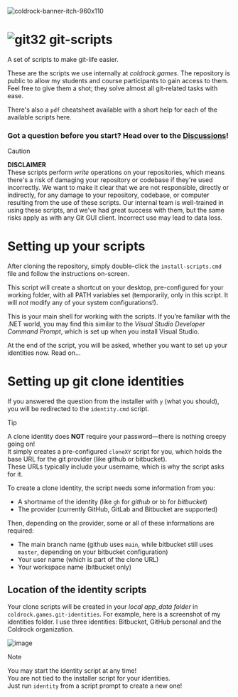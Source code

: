 ![coldrock-banner-itch-960x110](https://github.com/user-attachments/assets/2b8c07be-5c83-4f21-9b38-6df178758918)

# ![git32](https://github.com/user-attachments/assets/e57eef6d-49d1-430f-8f62-5818384f7d28) git-scripts
A set of scripts to make git-life easier.

These are the scripts we use internally at _coldrock.games_. The repository is public to allow my students and course participants to gain access to them.
Feel free to give them a shot; they solve almost all git-related tasks with ease.

There's also a `pdf` cheatsheet available with a short help for each of the available scripts here.

### Got a question before you start? Head over to the [Discussions](https://github.com/coldrockgames/git-scripts/discussions)!

> [!CAUTION]
> **DISCLAIMER**\
> These scripts perform _write_ operations on your repositories, which means there's a risk of damaging your repository or codebase if they're used incorrectly.
> We want to make it clear that we are not responsible, directly or indirectly, for any damage to your repository, codebase, or computer resulting from the use of these scripts.
> Our internal team is well-trained in using these scripts, and we’ve had great success with them, but the same risks apply as with any Git GUI client.
> Incorrect use may lead to data loss.

# Setting up your scripts
After cloning the repository, simply double-click the `install-scripts.cmd` file and follow the instructions on-screen.

This script will create a shortcut on your desktop, pre-configured for your working folder, with all PATH variables set (temporarily, only in this script. It will _not_ modify any of your system configurations!).

This is your main shell for working with the scripts. If you’re familiar with the .NET world, you may find this similar to the _Visual Studio Developer Command Prompt_, which is set up when you install Visual Studio.

At the end of the script, you will be asked, whether you want to set up your identities now. Read on...

# Setting up git clone identities
If you answered the question from the installer with `y` (what you should), you will be redirected to the `identity.cmd` script.

> [!TIP]
> A clone identity does **NOT** require your password—there is nothing creepy going on!\
> It simply creates a pre-configured `cloneXY` script for you, which holds the base URL for
> the git provider (like github or bitbucket).\
> These URLs typically include your username, which is why the script asks for it.

To create a clone identity, the script needs some information from you:
* A shortname of the identity (like `gh` for _github_ or `bb` for _bitbucket_)
* The provider (currently GitHub, GitLab and Bitbucket are supported)

Then, depending on the provider, some or all of these informations are required:
* The main branch name (github uses `main`, while bitbucket still uses `master`, depending on your bitbucket configuration)
* Your user name (which is part of the clone URL)
* Your workspace name (bitbucket only)

## Location of the identity scripts
Your clone scripts will be created in your _local app_data folder_ in `coldrock.games.git-identities`. For example, here is a screenshot of my identities folder. I use three identities: Bitbucket, GitHub personal and the Coldrock organization.

![image](https://github.com/user-attachments/assets/7cbbc56c-db0d-4a34-b344-06d8589427b4)


> [!NOTE]
> You may start the identity script at any time!\
> You are not tied to the installer script for your identities.\
> Just run `identity` from a script prompt to create a new one!
